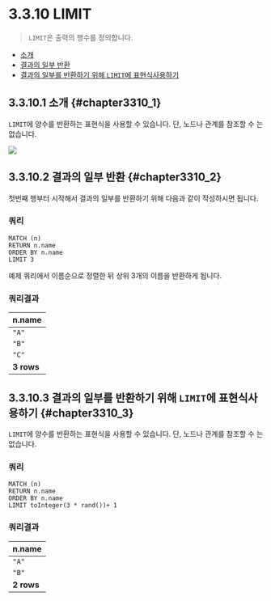 # 3.3.10 LIMIT

> `LIMIT`은 출력의 행수를 정의합니다.

* [소개](#chapter3310_1)
* [결과의 일부 반환](#chapter3310_2)
* [결과의 일부를 반환하기 위해 `LIMIT`에 표현식사용하기](#chapter3310_3)

## 3.3.10.1 소개 {#chapter3310_1}

`LIMIT`에 양수를 반환하는 표현식을 사용할 수 있습니다. 단, 노드나 관계를 참조할 수 는 없습니다.

![](https://neo4j.com/docs/developer-manual/current/images/LIMIT-1.svg)

## 3.3.10.2 결과의 일부 반환 {#chapter3310_2}

첫번째 행부터 시작해서 결과의 일부를 반환하기 위해 다음과 같이 작성하시면 됩니다.

### 쿼리

```cypher
MATCH (n)
RETURN n.name
ORDER BY n.name
LIMIT 3
```

예제 쿼리에서 이름순으로 정렬한 뒤 상위 3개의 이름을 반환하게 됩니다.

### 쿼리결과

| n.name |
| :--- |
| `"A"` |
| `"B"` |
| `"C"` |
| **3 rows** |

## 3.3.10.3 결과의 일부를 반환하기 위해 `LIMIT`에 표현식사용하기 {#chapter3310_3}

`LIMIT`에 양수를 반환하는 표현식을 사용할 수 있습니다. 단, 노드나 관계를 참조할 수 는 없습니다.

### 쿼리

```cypher
MATCH (n)
RETURN n.name
ORDER BY n.name
LIMIT toInteger(3 * rand())+ 1
```

### 쿼리결과

| n.name |
| :--- |
| `"A"` |
| `"B"` |
| **2 rows** |
